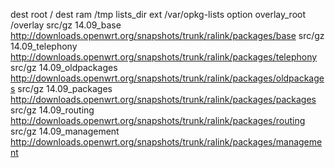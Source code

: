 dest root /
dest ram /tmp
lists_dir ext /var/opkg-lists
option overlay_root /overlay
src/gz 14.09_base http://downloads.openwrt.org/snapshots/trunk/ralink/packages/base
src/gz 14.09_telephony http://downloads.openwrt.org/snapshots/trunk/ralink/packages/telephony
src/gz 14.09_oldpackages http://downloads.openwrt.org/snapshots/trunk/ralink/packages/oldpackages
src/gz 14.09_packages http://downloads.openwrt.org/snapshots/trunk/ralink/packages/packages
src/gz 14.09_routing http://downloads.openwrt.org/snapshots/trunk/ralink/packages/routing
src/gz 14.09_management http://downloads.openwrt.org/snapshots/trunk/ralink/packages/management

